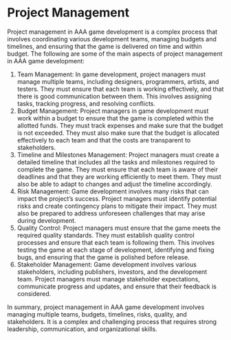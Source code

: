 # Project Management

Project management in AAA game development is a complex process that involves coordinating various development teams, managing budgets and timelines, and ensuring that the game is delivered on time and within budget. The following are some of the main aspects of project management in AAA game development:

1. Team Management: In game development, project managers must manage multiple teams, including designers, programmers, artists, and testers. They must ensure that each team is working effectively, and that there is good communication between them. This involves assigning tasks, tracking progress, and resolving conflicts.
2. Budget Management: Project managers in game development must work within a budget to ensure that the game is completed within the allotted funds. They must track expenses and make sure that the budget is not exceeded. They must also make sure that the budget is allocated effectively to each team and that the costs are transparent to stakeholders.
3. Timeline and Milestones Management: Project managers must create a detailed timeline that includes all the tasks and milestones required to complete the game. They must ensure that each team is aware of their deadlines and that they are working efficiently to meet them. They must also be able to adapt to changes and adjust the timeline accordingly.
4. Risk Management: Game development involves many risks that can impact the project’s success. Project managers must identify potential risks and create contingency plans to mitigate their impact. They must also be prepared to address unforeseen challenges that may arise during development.
5. Quality Control: Project managers must ensure that the game meets the required quality standards. They must establish quality control processes and ensure that each team is following them. This involves testing the game at each stage of development, identifying and fixing bugs, and ensuring that the game is polished before release.
6. Stakeholder Management: Game development involves various stakeholders, including publishers, investors, and the development team. Project managers must manage stakeholder expectations, communicate progress and updates, and ensure that their feedback is considered.

In summary, project management in AAA game development involves managing multiple teams, budgets, timelines, risks, quality, and stakeholders. It is a complex and challenging process that requires strong leadership, communication, and organizational skills.
